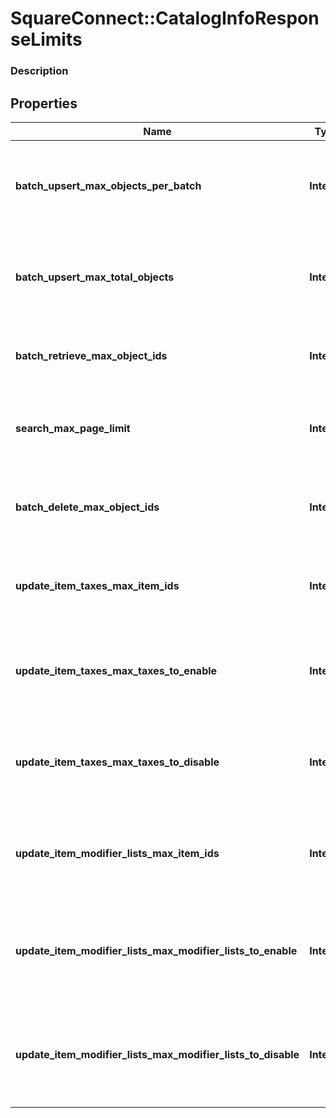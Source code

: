 # SquareConnect::CatalogInfoResponseLimits

### Description



## Properties
Name | Type | Description | Notes
------------ | ------------- | ------------- | -------------
**batch_upsert_max_objects_per_batch** | **Integer** | The maximum number of objects that may appear within a single batch in a &#x60;/v2/catalog/batch-upsert&#x60; request. | [optional] 
**batch_upsert_max_total_objects** | **Integer** | The maximum number of objects that may appear across all batches in a &#x60;/v2/catalog/batch-upsert&#x60; request. | [optional] 
**batch_retrieve_max_object_ids** | **Integer** | The maximum number of object IDs that may appear in a &#x60;/v2/catalog/batch-retrieve&#x60; request. | [optional] 
**search_max_page_limit** | **Integer** | The maximum number of results that may be returned in a page of a &#x60;/v2/catalog/search&#x60; response. | [optional] 
**batch_delete_max_object_ids** | **Integer** | The maximum number of object IDs that may be included in a single &#x60;/v2/catalog/batch-delete&#x60; request. | [optional] 
**update_item_taxes_max_item_ids** | **Integer** | The maximum number of item IDs that may be included in a single &#x60;/v2/catalog/update-item-taxes&#x60; request. | [optional] 
**update_item_taxes_max_taxes_to_enable** | **Integer** | The maximum number of tax IDs to be enabled that may be included in a single &#x60;/v2/catalog/update-item-taxes&#x60; request. | [optional] 
**update_item_taxes_max_taxes_to_disable** | **Integer** | The maximum number of tax IDs to be disabled that may be included in a single &#x60;/v2/catalog/update-item-taxes&#x60; request. | [optional] 
**update_item_modifier_lists_max_item_ids** | **Integer** | The maximum number of item IDs that may be included in a single &#x60;/v2/catalog/update-item-modifier-lists&#x60; request. | [optional] 
**update_item_modifier_lists_max_modifier_lists_to_enable** | **Integer** | The maximum number of modifier list IDs to be enabled that may be included in a single &#x60;/v2/catalog/update-item-modifier-lists&#x60; request. | [optional] 
**update_item_modifier_lists_max_modifier_lists_to_disable** | **Integer** | The maximum number of modifier list IDs to be disabled that may be included in a single &#x60;/v2/catalog/update-item-modifier-lists&#x60; request. | [optional] 


